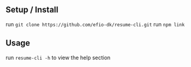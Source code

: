 ## Setup / Install
run `git clone https://github.com/efio-dk/resume-cli.git`
run `npm link`

## Usage
run `resume-cli -h` to view the help section